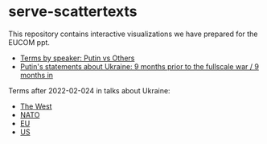 # serve-scattertexts

This repository contains interactive visualizations we have prepared for the EUCOM ppt. 

- [Terms by speaker: Putin vs Others](assets/demo_scattertext_explorer_sample.html)
- [Putin's statements about Ukraine: 9 months prior to the fullscale war / 9 months in](assets/demo_scattertext_explorer_Ukraine.html)

Terms after 2022-02-024 in talks about Ukraine:
- [The West](assets/demo_scattertext_explorer_Zapad.html)
- [NATO](assets/demo_scattertext_explorer_NATO.html)
- [EU](assets/demo_scattertext_explorer_EU.html.html)
- [US](assets/demo_scattertext_explorer_US.html)